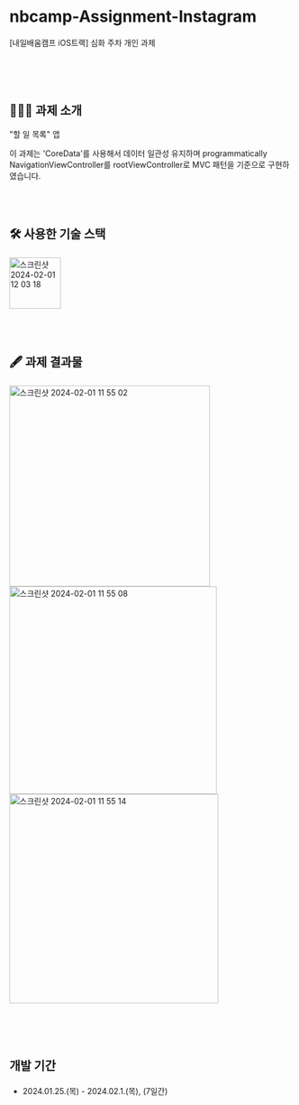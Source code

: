 # nbcamp-Assignment-Instagram
[내일배움캠프 iOS트랙] 심화 주차 개인 과제



<br><br><br>
## 👨🏻‍💻 과제 소개
"할 일 목록" 앱 <p>
이 과제는 'CoreData'를 사용해서 데이터 일관성 유지하며 programmatically NavigationViewController를 rootViewController로 MVC 패턴을 기준으로 구현하였습니다. 


<br><br>
## 🛠️ 사용한 기술 스택 <p>
<img width="91" alt="스크린샷 2024-02-01 12 03 18" src="https://github.com/cantabilano/Instagram/assets/88497383/ad166bc4-1247-4524-93c2-342d3954660b">


<br><br>
## 🖋️ 과제 결과물 <p>
<img width="356" alt="스크린샷 2024-02-01 11 55 02" src="https://github.com/cantabilano/Instagram/assets/88497383/241581c7-d46d-4213-9724-2a4d2f5e31a7">
<img width="368" alt="스크린샷 2024-02-01 11 55 08" src="https://github.com/cantabilano/Instagram/assets/88497383/adfe9a4d-20dd-4c6f-b87e-935b6c77fa5f">
<img width="371" alt="스크린샷 2024-02-01 11 55 14" src="https://github.com/cantabilano/Instagram/assets/88497383/b6578339-0aa1-4b81-a36d-bb1020c545dd">


<br><br><br>
## 개발 기간 <p>
* 2024.01.25.(목) - 2024.02.1.(목), (7일간)

  
<br><br>
